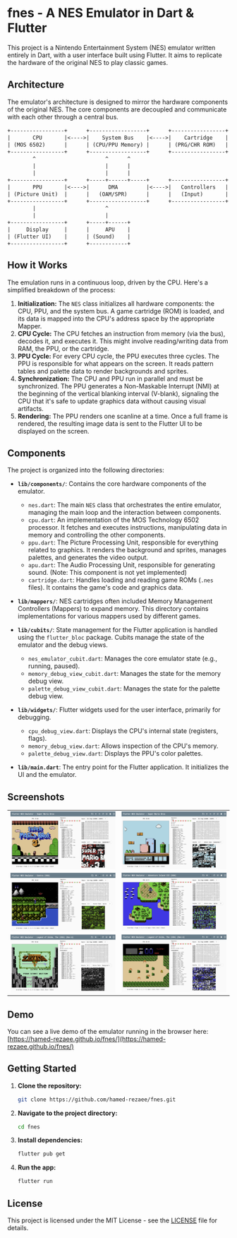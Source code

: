 # fnes - A NES Emulator in Dart & Flutter

This project is a Nintendo Entertainment System (NES) emulator written entirely in Dart, with a user interface built using Flutter. It aims to replicate the hardware of the original NES to play classic games.

## Architecture

The emulator's architecture is designed to mirror the hardware components of the original NES. The core components are decoupled and communicate with each other through a central bus.

```
+-----------------+      +------------------+      +-----------------+
|       CPU       |<---->|    System Bus    |<---->|    Cartridge    |
| (MOS 6502)      |      | (CPU/PPU Memory) |      | (PRG/CHR ROM)   |
+-----------------+      +------------------+      +-----------------+
        ^                      ^      ^
        |                      |      |
        |                      |      |
+-----------------+      +-----+------+-----+      +-----------------+
|       PPU       |<---->|      DMA         |<---->|   Controllers   |
| (Picture Unit)  |      |   (OAM/SPR)      |      |   (Input)       |
+-----------------+      +------------------+      +-----------------+
        |                      ^
        |                      |
+-----------------+      +-----+------+
|     Display     |      |     APU    |
| (Flutter UI)    |      | (Sound)    |
+-----------------+      +------------+

```

## How it Works

The emulation runs in a continuous loop, driven by the CPU. Here's a simplified breakdown of the process:

1.  **Initialization:** The `NES` class initializes all hardware components: the CPU, PPU, and the system bus. A game cartridge (ROM) is loaded, and its data is mapped into the CPU's address space by the appropriate Mapper.
2.  **CPU Cycle:** The CPU fetches an instruction from memory (via the bus), decodes it, and executes it. This might involve reading/writing data from RAM, the PPU, or the cartridge.
3.  **PPU Cycle:** For every CPU cycle, the PPU executes three cycles. The PPU is responsible for what appears on the screen. It reads pattern tables and palette data to render backgrounds and sprites.
4.  **Synchronization:** The CPU and PPU run in parallel and must be synchronized. The PPU generates a Non-Maskable Interrupt (NMI) at the beginning of the vertical blanking interval (V-blank), signaling the CPU that it's safe to update graphics data without causing visual artifacts.
5.  **Rendering:** The PPU renders one scanline at a time. Once a full frame is rendered, the resulting image data is sent to the Flutter UI to be displayed on the screen.

## Components

The project is organized into the following directories:

- **`lib/components/`**: Contains the core hardware components of the emulator.

  - `nes.dart`: The main `NES` class that orchestrates the entire emulator, managing the main loop and the interaction between components.
  - `cpu.dart`: An implementation of the MOS Technology 6502 processor. It fetches and executes instructions, manipulating data in memory and controlling the other components.
  - `ppu.dart`: The Picture Processing Unit, responsible for everything related to graphics. It renders the background and sprites, manages palettes, and generates the video output.
  - `apu.dart`: The Audio Processing Unit, responsible for generating sound. (Note: This component is not yet implemented)
  - `cartridge.dart`: Handles loading and reading game ROMs (`.nes` files). It contains the game's code and graphics data.

- **`lib/mappers/`**: NES cartridges often included Memory Management Controllers (Mappers) to expand memory. This directory contains implementations for various mappers used by different games.

- **`lib/cubits/`**: State management for the Flutter application is handled using the `flutter_bloc` package. Cubits manage the state of the emulator and the debug views.

  - `nes_emulator_cubit.dart`: Manages the core emulator state (e.g., running, paused).
  - `memory_debug_view_cubit.dart`: Manages the state for the memory debug view.
  - `palette_debug_view_cubit.dart`: Manages the state for the palette debug view.

- **`lib/widgets/`**: Flutter widgets used for the user interface, primarily for debugging.

  - `cpu_debug_view.dart`: Displays the CPU's internal state (registers, flags).
  - `memory_debug_view.dart`: Allows inspection of the CPU's memory.
  - `palette_debug_view.dart`: Displays the PPU's color palettes.

- **`lib/main.dart`**: The entry point for the Flutter application. It initializes the UI and the emulator.

## Screenshots

|                                                 |                                                 |
| :---------------------------------------------: | :---------------------------------------------: |
| ![Screenshot 01](screenshots/Screenshot_01.png) | ![Screenshot 02](screenshots/Screenshot_02.png) |
| ![Screenshot 03](screenshots/Screenshot_03.png) | ![Screenshot 04](screenshots/Screenshot_04.png) |
| ![Screenshot 05](screenshots/Screenshot_05.png) | ![Screenshot 06](screenshots/Screenshot_06.png) |

## Demo

You can see a live demo of the emulator running in the browser here:
[https://hamed-rezaee.github.io/fnes/](https://hamed-rezaee.github.io/fnes/)

## Getting Started

1.  **Clone the repository:**
    ```sh
    git clone https://github.com/hamed-rezaee/fnes.git
    ```
2.  **Navigate to the project directory:**
    ```sh
    cd fnes
    ```
3.  **Install dependencies:**
    ```sh
    flutter pub get
    ```
4.  **Run the app:**
    ```sh
    flutter run
    ```

## License

This project is licensed under the MIT License - see the [LICENSE](LICENSE) file for details.
